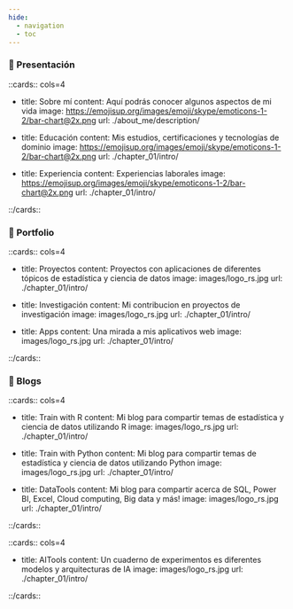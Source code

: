 ```yaml
---
hide:
  - navigation
  - toc
---
```



### 🚀️ Presentación

::cards:: cols=4

- title: Sobre mí
  content: Aquí podrás conocer algunos aspectos de mi vida
  image: https://emojisup.org/images/emoji/skype/emoticons-1-2/bar-chart@2x.png
  url: ./about_me/description/

- title: Educación
  content: Mis estudios, certificaciones y tecnologías de dominio
  image: https://emojisup.org/images/emoji/skype/emoticons-1-2/bar-chart@2x.png
  url: ./chapter_01/intro/

- title: Experiencia
  content: Experiencias laborales
  image: https://emojisup.org/images/emoji/skype/emoticons-1-2/bar-chart@2x.png
  url: ./chapter_01/intro/

::/cards::

### 🚀️ Portfolio

::cards:: cols=4

- title: Proyectos
  content: Proyectos con aplicaciones de diferentes tópicos de estadística y ciencia de datos
  image: images/logo_rs.jpg
  url: ./chapter_01/intro/

- title: Investigación
  content: Mi contribucion en proyectos de investigación
  image: images/logo_rs.jpg
  url: ./chapter_01/intro/

- title: Apps
  content: Una mirada a mis aplicativos web 
  image: images/logo_rs.jpg
  url: ./chapter_01/intro/

::/cards::

###  🚀️ Blogs

::cards:: cols=4

- title: Train with R
  content: Mi blog para compartir temas de estadística y ciencia de datos utilizando R
  image: images/logo_rs.jpg
  url: ./chapter_01/intro/

- title: Train with Python
  content: Mi blog para compartir temas de estadística y ciencia de datos utilizando Python
  image: images/logo_rs.jpg
  url: ./chapter_01/intro/

- title: DataTools
  content:  Mi blog para compartir acerca de SQL, Power BI, Excel, Cloud computing, Big data y más!
  image: images/logo_rs.jpg
  url: ./chapter_01/intro/

::/cards::

::cards:: cols=4

- title: AITools
  content: Un cuaderno de experimentos es diferentes modelos y arquitecturas de IA
  image: images/logo_rs.jpg
  url: ./chapter_01/intro/

::/cards::

